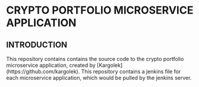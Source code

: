 # CRYPTO PORTFOLIO MICROSERVICE APPLICATION

## INTRODUCTION
<p> This repository contains contains the source code to the crypto portfolio microservice application, created by [Kargolek](https://github.com/kargolek). This repository contains a jenkins file for each microservice application, which would be pulled by the jenkins server.</p> 
